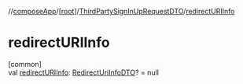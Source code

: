 //[composeApp](../../../index.md)/[[root]](../index.md)/[ThirdPartySignInUpRequestDTO](index.md)/[redirectURIInfo](redirect-u-r-i-info.md)

# redirectURIInfo

[common]\
val [redirectURIInfo](redirect-u-r-i-info.md): [RedirectUriInfoDTO](../-redirect-uri-info-d-t-o/index.md)? = null
